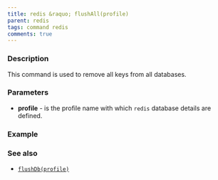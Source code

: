 ```yaml
---
title: redis &raquo; flushAll(profile)
parent: redis
tags: command redis
comments: true
---
```



### Description
This command is used to remove all keys from all databases.

### Parameters
- **profile** - is the profile name with which `redis` database details are defined.


### Example


### See also
- [`flushDb(profile)`](flushDb(profile))